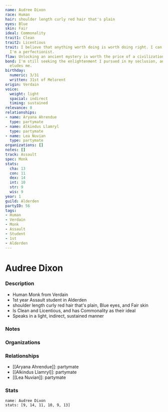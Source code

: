 ```yaml
---
name: Audree Dixon
race: Human
hair: shoulder length curly red hair that's plain
eyes: Blue
skin: Fair
ideal: Commonality
trait1: Clean
trait2: Licentious
trait: I believe that anything worth doing is worth doing right. I can't help it-
  I'm a perfectionist.
flaw: Unlocking an ancient mystery is worth the price of a civilization.
bond: I'm still seeking the enlightenment I pursued in my seclusion, and it still
  eludes me.
birthday:
  numeric: 3/31
  written: 31st of Melorent
origin: Verdain
voice:
  weight: light
  spacial: indirect
  timing: sustained
relevance: 0
relationships:
- name: Aryana Ahrendue
  type: partymate
- name: Alkindus Llamryl
  type: partymate
- name: Lea Nuvian
  type: partymate
organizations: []
notes: []
track: Assault
spec: Monk
stats:
  cha: 13
  con: 11
  dex: 14
  int: 10
  str: 9
  wis: 9
year: 1
guild: Alderden
partyID: 56
tags:
- Human
- Verdain
- Monk
- Assault
- Student
- 1st
- Alderden
---
```

# Audree Dixon
### Description
- Human Monk from Verdain
- 1st year Assault student in Alderden
- shoulder length curly red hair that's plain, Blue eyes, and Fair skin
- Is Clean and Licentious, and has Commonality as their ideal
- Speaks in a light, indirect, sustained manner

### Notes

### Organizations

### Relationships
- [[Aryana Ahrendue]]: partymate
- [[Alkindus Llamryl]]: partymate
- [[Lea Nuvian]]: partymate

### Stats
```statblock
name: Audree Dixon
stats: [9, 14, 11, 10, 9, 13]
```